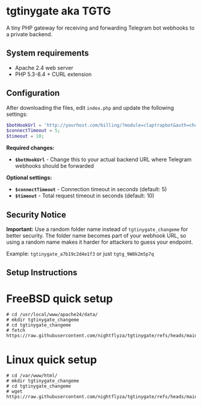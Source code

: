 # tgtinygate aka TGTG
A tiny PHP gateway for receiving and forwarding Telegram bot webhooks to a private backend. 

## System requirements

  * Apache 2.4 web server
  * PHP 5.3-8.4 + CURL extension

## Configuration

After downloading the files, edit `index.php` and update the following settings:

```php
$botHookUrl = 'http://yourhost.com/billing/?module=claptrapbot&auth=changeme';
$connectTimeout = 5;
$timeout = 10;
```

**Required changes:**
- **`$botHookUrl`** - Change this to your actual backend URL where Telegram webhooks should be forwarded

**Optional settings:**
- **`$connectTimeout`** - Connection timeout in seconds (default: 5)
- **`$timeout`** - Total request timeout in seconds (default: 10)

## Security Notice

**Important:** Use a random folder name instead of `tgtinygate_changeme` for better security. The folder name becomes part of your webhook URL, so using a random name makes it harder for attackers to guess your endpoint.

Example: `tgtinygate_a7b19c2d4e1f3` or just `tgtg_9W8k2m5p7q`

## Setup Instructions

# FreeBSD quick setup

```
# cd /usr/local/www/apache24/data/
# mkdir tgtinygate_changeme
# cd tgtinygate_changeme
# fetch https://raw.githubusercontent.com/nightflyza/tgtinygate/refs/heads/main/index.php
```


# Linux quick setup

```
# cd /var/www/html/
# mkdir tgtinygate_changeme
# cd tgtinygate_changeme
# wget https://raw.githubusercontent.com/nightflyza/tgtinygate/refs/heads/main/index.php
```

